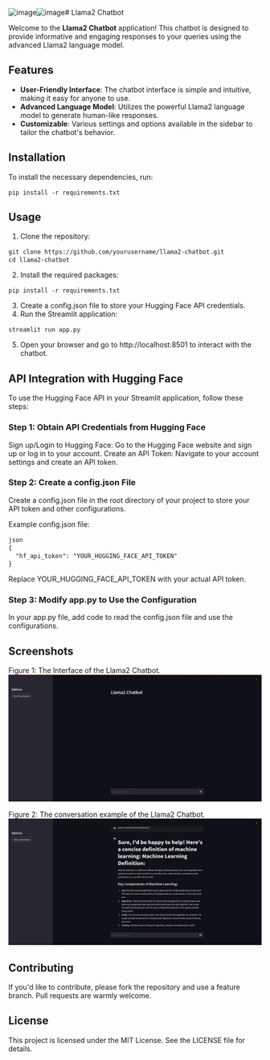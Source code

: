 ![image](https://github.com/user-attachments/assets/8298b280-6083-4c58-a349-4e28db42f917)![image](https://github.com/user-attachments/assets/21855259-f845-47c4-918c-6dbfcec9e209)# Llama2 Chatbot

Welcome to the **Llama2 Chatbot** application! This chatbot is designed to provide informative and engaging responses to your queries using the advanced Llama2 language model.

## Features

- **User-Friendly Interface**: The chatbot interface is simple and intuitive, making it easy for anyone to use.
- **Advanced Language Model**: Utilizes the powerful Llama2 language model to generate human-like responses.
- **Customizable**: Various settings and options available in the sidebar to tailor the chatbot's behavior.

## Installation

To install the necessary dependencies, run:

```
pip install -r requirements.txt
```

## Usage
1. Clone the repository:
```
git clone https://github.com/yourusername/llama2-chatbot.git
cd llama2-chatbot
```

2. Install the required packages:

```
pip install -r requirements.txt
```
3. Create a config.json file to store your Hugging Face API credentials.
4. Run the Streamlit application:
   
```
streamlit run app.py
```
5. Open your browser and go to http://localhost:8501 to interact with the chatbot.

## API Integration with Hugging Face
To use the Hugging Face API in your Streamlit application, follow these steps:

### Step 1: Obtain API Credentials from Hugging Face
Sign up/Login to Hugging Face: Go to the Hugging Face website and sign up or log in to your account.
Create an API Token: Navigate to your account settings and create an API token.

### Step 2: Create a config.json File
Create a config.json file in the root directory of your project to store your API token and other configurations.

Example config.json file:
```
json
{
  "hf_api_token": "YOUR_HUGGING_FACE_API_TOKEN"
}
```
Replace YOUR_HUGGING_FACE_API_TOKEN with your actual API token.

### Step 3: Modify app.py to Use the Configuration
In your app.py file, add code to read the config.json file and use the configurations.

## Screenshots

Figure 1: The  Interface of  the Llama2 Chatbot.
![Interface](https://github.com/DevanshL/Llama2-chatbot/blob/main/Images/Interface.png?raw=true)


Figure 2: The  conversation example of the Llama2 Chatbot.
![chat](https://github.com/DevanshL/Llama2-chatbot/blob/main/Images/Screenshot_2024-07-24_16-20-06.png?raw=true)

## Contributing
If you'd like to contribute, please fork the repository and use a feature branch. Pull requests are warmly welcome.

## License
This project is licensed under the MIT License. See the LICENSE file for details.



